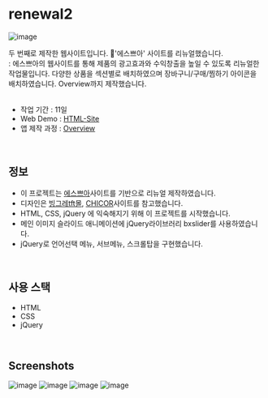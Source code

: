 # renewal2
![image](https://github.com/SeoeunCho/renewal1/blob/gh-pages/img/screenshot/espoir01.png?raw=true)<br>

두 번째로 제작한 웹사이트입니다. 💄'에스쁘아' 사이트를 리뉴얼했습니다.<br>
: 에스쁘아의 웹사이트를 통해 제품의 광고효과와 수익창출을 높일 수 있도록 리뉴얼한 작업물입니다. 다양한 상품을 섹션별로 배치하였으며 장바구니/구매/찜하기 아이콘을 배치하였습니다. Overview까지 제작했습니다.<br>
<br>

- 작업 기간 : 11일
- Web Demo : [HTML-Site](https://seoeuncho.github.io/renewal2/)
- 앱 제작 과정 : [Overview](https://seoeuncho.github.io/renewal2_process/)
<br>


## 정보
- 이 프로젝트는 [에스쁘아](https://www.espoir.com/ko/main.do)사이트를 기반으로 리뉴얼 제작하였습니다.
- 디자인은 [빙그레tft몰](https://www.tftmall.co.kr/), [CHICOR](https://chicor.com/main)사이트를 참고했습니다.
- HTML, CSS, jQuery 에 익숙해지기 위해 이 프로젝트를 시작했습니다.
- 메인 이미지 슬라이드 애니메이션에 jQuery라이브러리 bxslider를 사용하였습니다.
- jQuery로 언어선택 메뉴, 서브메뉴, 스크롤탑을 구현했습니다.
<br>


## 사용 스택
- HTML
- CSS
- jQuery
<br>


## Screenshots
![image](https://github.com/SeoeunCho/renewal1/blob/gh-pages/img/screenshot/espoir01.png?raw=true)
![image](https://github.com/SeoeunCho/renewal1/blob/gh-pages/img/screenshot/espoir02.png?raw=true)
![image](https://github.com/SeoeunCho/renewal1/blob/gh-pages/img/screenshot/espoir03.png?raw=true)
![image](https://github.com/SeoeunCho/renewal1/blob/gh-pages/img/screenshot/espoir04.png?raw=true)

